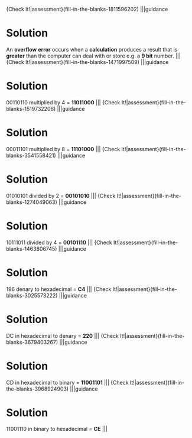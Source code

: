 {Check It!|assessment}(fill-in-the-blanks-1811596202)
|||guidance
# Solution
An **overflow** **error** occurs when a **calculation** produces a result that is **greater** than the computer can deal with or store e.g. a **9 bit** number. 
|||
{Check It!|assessment}(fill-in-the-blanks-1471997509)
|||guidance
# Solution
00110110 multiplied by 4 = **11011000**
|||
{Check It!|assessment}(fill-in-the-blanks-1519732206)
|||guidance
# Solution
00011101 multiplied by 8 = **11101000**
|||
{Check It!|assessment}(fill-in-the-blanks-3541558421)
|||guidance
# Solution
01010101 divided by 2 = **00101010**
|||
{Check It!|assessment}(fill-in-the-blanks-1274049063)
|||guidance
# Solution
10111011 divided by 4 = **00101110**
|||
{Check It!|assessment}(fill-in-the-blanks-1463806745)
|||guidance
# Solution
196 denary to hexadecimal = **C4**
|||
{Check It!|assessment}(fill-in-the-blanks-3025573222)
|||guidance
# Solution
DC in hexadecimal to denary = **220**
|||
{Check It!|assessment}(fill-in-the-blanks-3679403267)
|||guidance
# Solution
CD in hexadecimal to binary = **11001101**
|||
{Check It!|assessment}(fill-in-the-blanks-3968924903)
|||guidance
# Solution
11001110 in binary to hexadecimal = **CE**
|||